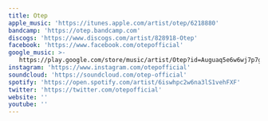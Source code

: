```yaml
---
title: Otep
apple_music: 'https://itunes.apple.com/artist/otep/6218880'
bandcamp: 'https://otep.bandcamp.com'
discogs: 'https://www.discogs.com/artist/828918-Otep'
facebook: 'https://www.facebook.com/otepofficial'
google_music: >-
   https://play.google.com/store/music/artist/Otep?id=Auguaq5e6w6wj7p7gd6cmz33tue
instagram: 'https://www.instagram.com/otepofficial'
soundcloud: 'https://soundcloud.com/otep-official'
spotify: 'https://open.spotify.com/artist/6iswhpc2w6na3lS1vehFXF'
twitter: 'https://twitter.com/otepofficial'
website: ''
youtube: ''
---
```

